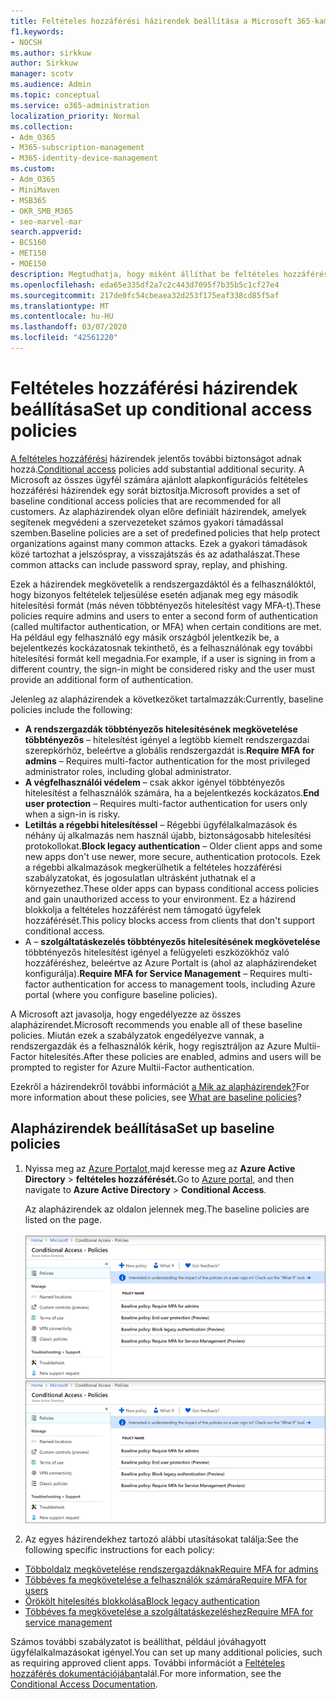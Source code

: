 ```yaml
---
title: Feltételes hozzáférési házirendek beállítása a Microsoft 365-kampányokhoz
f1.keywords:
- NOCSH
ms.author: sirkkuw
author: Sirkkuw
manager: scotv
ms.audience: Admin
ms.topic: conceptual
ms.service: o365-administration
localization_priority: Normal
ms.collection:
- Adm_O365
- M365-subscription-management
- M365-identity-device-management
ms.custom:
- Adm_O365
- MiniMaven
- MSB365
- OKR_SMB_M365
- seo-marvel-mar
search.appverid:
- BCS160
- MET150
- MOE150
description: Megtudhatja, hogy miként állíthat be feltételes hozzáférési házirendeket a Microsoft 365-kampányokhoz, hogy további jelentős biztonságot nyújthassanak.
ms.openlocfilehash: eda65e335df2a7c2c443d7095f7b35b5c1cf27e4
ms.sourcegitcommit: 217de0fc54cbeaea32d253f175eaf338cd85f5af
ms.translationtype: MT
ms.contentlocale: hu-HU
ms.lasthandoff: 03/07/2020
ms.locfileid: "42561220"
---
```

# <a name="set-up-conditional-access-policies"></a><span data-ttu-id="35284-103">Feltételes hozzáférési házirendek beállítása</span><span class="sxs-lookup"><span data-stu-id="35284-103">Set up conditional access policies</span></span>

<span data-ttu-id="35284-104">[A feltételes hozzáférési](https://docs.microsoft.com/azure/active-directory/conditional-access/overview) házirendek jelentős további biztonságot adnak hozzá.</span><span class="sxs-lookup"><span data-stu-id="35284-104">[Conditional access](https://docs.microsoft.com/azure/active-directory/conditional-access/overview) policies add substantial additional security.</span></span> <span data-ttu-id="35284-105">A Microsoft az összes ügyfél számára ajánlott alapkonfigurációs feltételes hozzáférési házirendek egy sorát biztosítja.</span><span class="sxs-lookup"><span data-stu-id="35284-105">Microsoft provides a set of baseline conditional access policies that are recommended for all customers.</span></span> <span data-ttu-id="35284-106">Az alapházirendek olyan előre definiált házirendek, amelyek segítenek megvédeni a szervezeteket számos gyakori támadással szemben.</span><span class="sxs-lookup"><span data-stu-id="35284-106">Baseline policies are a set of predefined policies that help protect organizations against many common attacks.</span></span> <span data-ttu-id="35284-107">Ezek a gyakori támadások közé tartozhat a jelszóspray, a visszajátszás és az adathalászat.</span><span class="sxs-lookup"><span data-stu-id="35284-107">These common attacks can include password spray, replay, and phishing.</span></span>

<span data-ttu-id="35284-108">Ezek a házirendek megkövetelik a rendszergazdáktól és a felhasználóktól, hogy bizonyos feltételek teljesülése esetén adjanak meg egy második hitelesítési formát (más néven többtényezős hitelesítést vagy MFA-t).</span><span class="sxs-lookup"><span data-stu-id="35284-108">These policies require admins and users to enter a second form of authentication (called multifactor authentication, or MFA) when certain conditions are met.</span></span> <span data-ttu-id="35284-109">Ha például egy felhasználó egy másik országból jelentkezik be, a bejelentkezés kockázatosnak tekinthető, és a felhasználónak egy további hitelesítési formát kell megadnia.</span><span class="sxs-lookup"><span data-stu-id="35284-109">For example, if a user is signing in from a different country, the sign-in might be considered risky and the user must provide an additional form of authentication.</span></span> 

<span data-ttu-id="35284-110">Jelenleg az alapházirendek a következőket tartalmazzák:</span><span class="sxs-lookup"><span data-stu-id="35284-110">Currently, baseline policies include the following:</span></span>
- <span data-ttu-id="35284-111">**A rendszergazdák többtényezős hitelesítésének megkövetelése többtényezős** &ndash; hitelesítést igényel a legtöbb kiemelt rendszergazdai szerepkörhöz, beleértve a globális rendszergazdát is.</span><span class="sxs-lookup"><span data-stu-id="35284-111">**Require MFA for admins** &ndash; Requires multi-factor authentication for the most privileged administrator roles, including global administrator.</span></span>
- <span data-ttu-id="35284-112">**A végfelhasználói védelem** &ndash; csak akkor igényel többtényezős hitelesítést a felhasználók számára, ha a bejelentkezés kockázatos.</span><span class="sxs-lookup"><span data-stu-id="35284-112">**End user protection** &ndash; Requires multi-factor authentication for users only when a sign-in is risky.</span></span> 
- <span data-ttu-id="35284-113">**Letiltás a régebbi hitelesítéssel** &ndash; Régebbi ügyfélalkalmazások és néhány új alkalmazás nem használ újabb, biztonságosabb hitelesítési protokollokat.</span><span class="sxs-lookup"><span data-stu-id="35284-113">**Block legacy authentication** &ndash; Older client apps and some new apps don't use newer, more secure, authentication protocols.</span></span> <span data-ttu-id="35284-114">Ezek a régebbi alkalmazások megkerülhetik a feltételes hozzáférési szabályzatokat, és jogosulatlan ultrásként juthatnak el a környezethez.</span><span class="sxs-lookup"><span data-stu-id="35284-114">These older apps can bypass conditional access policies and gain unauthorized access to your environment.</span></span> <span data-ttu-id="35284-115">Ez a házirend blokkolja a feltételes hozzáférést nem támogató ügyfelek hozzáférését.</span><span class="sxs-lookup"><span data-stu-id="35284-115">This policy blocks access from clients that don't support conditional access.</span></span> 
- <span data-ttu-id="35284-116">A &ndash; **szolgáltatáskezelés többtényezős hitelesítésének megkövetelése** többtényezős hitelesítést igényel a felügyeleti eszközökhöz való hozzáféréshez, beleértve az Azure Portalt is (ahol az alapházirendeket konfigurálja).</span><span class="sxs-lookup"><span data-stu-id="35284-116">**Require MFA for Service Management** &ndash; Requires multi-factor authentication for access to management tools, including Azure portal (where you configure baseline policies).</span></span> 

<span data-ttu-id="35284-117">A Microsoft azt javasolja, hogy engedélyezze az összes alapházirendet.</span><span class="sxs-lookup"><span data-stu-id="35284-117">Microsoft recommends you enable all of these baseline policies.</span></span> <span data-ttu-id="35284-118">Miután ezek a szabályzatok engedélyezve vannak, a rendszergazdák és a felhasználók kérik, hogy regisztráljon az Azure Multii-Factor hitelesítés.</span><span class="sxs-lookup"><span data-stu-id="35284-118">After these policies are enabled, admins and users will be prompted to register for Azure Multii-Factor authentication.</span></span>

<span data-ttu-id="35284-119">Ezekről a házirendekről további információt [a Mik az alapházirendek?](https://docs.microsoft.com/azure/active-directory/conditional-access/concept-baseline-protection)</span><span class="sxs-lookup"><span data-stu-id="35284-119">For more information about these policies, see [What are baseline policies](https://docs.microsoft.com/azure/active-directory/conditional-access/concept-baseline-protection)?</span></span>


## <a name="set-up-baseline-policies"></a><span data-ttu-id="35284-120">Alapházirendek beállítása</span><span class="sxs-lookup"><span data-stu-id="35284-120">Set up baseline policies</span></span>

1. <span data-ttu-id="35284-121">Nyissa meg az [Azure Portalot,](https://portal.azure.com)majd keresse meg az **Azure Active Directory** \> **feltételes hozzáférését.**</span><span class="sxs-lookup"><span data-stu-id="35284-121">Go to [Azure portal](https://portal.azure.com), and then navigate to **Azure Active Directory** \> **Conditional Access**.</span></span>
    
    <span data-ttu-id="35284-122">Az alapházirendek az oldalon jelennek meg.</span><span class="sxs-lookup"><span data-stu-id="35284-122">The baseline policies are listed on the page.</span></span> <br/> <br/>
    <span data-ttu-id="35284-123">![A feltételes hozzáférés alapházirendjeit tartalmazó lap.](../media/baslinepolicies.png)</span><span class="sxs-lookup"><span data-stu-id="35284-123">![Page that lists baseline policies for conditional access.](../media/baslinepolicies.png)</span></span>
1. <span data-ttu-id="35284-124">Az egyes házirendekhez tartozó alábbi utasításokat találja:</span><span class="sxs-lookup"><span data-stu-id="35284-124">See the following specific instructions for each policy:</span></span>

  - [<span data-ttu-id="35284-125">Többoldalz megkövetelése rendszergazdáknak</span><span class="sxs-lookup"><span data-stu-id="35284-125">Require MFA for admins</span></span>](https://docs.microsoft.com/azure/active-directory/conditional-access/howto-baseline-protect-administrators)
- [<span data-ttu-id="35284-126">Többéves fa megkövetelése a felhasználók számára</span><span class="sxs-lookup"><span data-stu-id="35284-126">Require MFA for users</span></span>](https://docs.microsoft.com/azure/active-directory/conditional-access/howto-baseline-protect-end-users)  
 - [<span data-ttu-id="35284-127">Örökölt hitelesítés blokkolása</span><span class="sxs-lookup"><span data-stu-id="35284-127">Block legacy authentication</span></span>](https://docs.microsoft.com/azure/active-directory/conditional-access/howto-baseline-protect-legacy-auth)
  - [<span data-ttu-id="35284-128">Többéves fa megkövetelése a szolgáltatáskezeléshez</span><span class="sxs-lookup"><span data-stu-id="35284-128">Require MFA for service management</span></span>](https://docs.microsoft.com/azure/active-directory/conditional-access/howto-baseline-protect-azure)

<span data-ttu-id="35284-129">Számos további szabályzatot is beállíthat, például jóváhagyott ügyfélalkalmazásokat igényel.</span><span class="sxs-lookup"><span data-stu-id="35284-129">You can set up many additional policies, such as requiring approved client apps.</span></span> <span data-ttu-id="35284-130">További információt a [Feltételes hozzáférés dokumentációjában](https://docs.microsoft.com/azure/active-directory/conditional-access/)talál.</span><span class="sxs-lookup"><span data-stu-id="35284-130">For more information, see the [Conditional Access Documentation](https://docs.microsoft.com/azure/active-directory/conditional-access/).</span></span>

